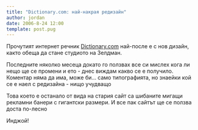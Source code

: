 ```yaml
---
title: "Dictionary.com: най-накрая редизайн"
author: jordan
date: 2006-8-24 12:00
template: post.pug
---
```


Прочутият интернет речник [Dictionary.com](http://www.dictionary.com) най-после е с нов дизайн, както обеща да стане студиото на Зелдман.

Последните няколко месеца докато го ползвах все си мислех кога ли нещо ще се промени и ето - днес виждам какво се е получило. Коментар няма да има, може би… само типографията, но знаейки кой се е наел с редизайна - нищо учудващо

Това което е останало от вида на стария сайт са шибаните мигащи рекламни банери с гигантски размери. И все пак сайтът ще се ползва доста по-лесно

Инджой!
